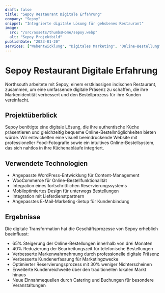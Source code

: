 ```yaml
---
draft: false
title: "Sepoy Restaurant Digitale Erfahrung"
company: "Sepoy"
snippet: "Integrierte digitale Lösung für gehobenes Restaurant"
image:
  src: "/src/assets/thumbsHome/sepoy.webp"
  alt: "Sepoy Projektbild"
publishDate: "2023-01-20"
services: ["Webentwicklung", "Digitales Marketing", "Online-Bestellung"]
---
```


# Sepoy Restaurant Digitale Erfahrung

Northsouth arbeitete mit Sepoy, einem erstklassigen indischen Restaurant, zusammen, um eine umfassende digitale Präsenz zu schaffen, die ihre Markenidentität verbessert und den Bestellprozess für ihre Kunden vereinfacht.

## Projektüberblick

Sepoy benötigte eine digitale Lösung, die ihre authentische Küche präsentieren und gleichzeitig bequeme Online-Bestellmöglichkeiten bieten würde. Wir entwickelten eine visuell beeindruckende Website mit professioneller Food-Fotografie sowie ein intuitives Online-Bestellsystem, das sich nahtlos in ihre Küchenabläufe integriert.

## Verwendete Technologien

- Angepasste WordPress-Entwicklung für Content-Management
- WooCommerce für Online-Bestellfunktionalität
- Integration eines fortschrittlichen Reservierungssystems
- Mobiloptimiertes Design für unterwegs Bestellungen
- Integration mit Lieferdienstpartnern
- Angepasstes E-Mail-Marketing-Setup für Kundenbindung

## Ergebnisse

Die digitale Transformation hat die Geschäftsprozesse von Sepoy erheblich beeinflusst:

- 65% Steigerung der Online-Bestellungen innerhalb von drei Monaten
- 40% Reduzierung der Bearbeitungszeit für telefonische Bestellungen
- Verbesserte Markenwahrnehmung durch professionelle digitale Präsenz
- Verbesserte Kundenerfassung für Marketingzwecke
- Optimierter Reservierungsprozess mit 30% weniger Nichterscheinen
- Erweiterte Kundenreichweite über den traditionellen lokalen Markt hinaus
- Neue Einnahmequellen durch Catering und Buchungen für besondere Veranstaltungen